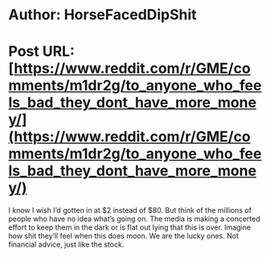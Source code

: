 # Author: HorseFacedDipShit
# Post URL: [https://www.reddit.com/r/GME/comments/m1dr2g/to_anyone_who_feels_bad_they_dont_have_more_money/](https://www.reddit.com/r/GME/comments/m1dr2g/to_anyone_who_feels_bad_they_dont_have_more_money/)


I know I wish I’d gotten in at $2 instead of $80. But think of the millions of people who have no idea what’s going on. The media is making a concerted effort to keep them in the dark or is flat out lying that this is over. Imagine how shit they’ll feel when this does moon. We are the lucky ones. Not financial advice, just like the stock.